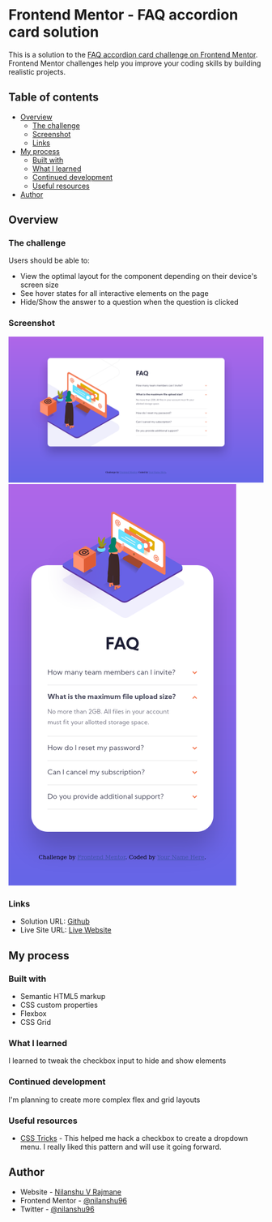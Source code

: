 # Frontend Mentor - FAQ accordion card solution

This is a solution to the [FAQ accordion card challenge on Frontend Mentor](https://www.frontendmentor.io/challenges/faq-accordion-card-XlyjD0Oam). Frontend Mentor challenges help you improve your coding skills by building realistic projects. 

## Table of contents

- [Overview](#overview)
  - [The challenge](#the-challenge)
  - [Screenshot](#screenshot)
  - [Links](#links)
- [My process](#my-process)
  - [Built with](#built-with)
  - [What I learned](#what-i-learned)
  - [Continued development](#continued-development)
  - [Useful resources](#useful-resources)
- [Author](#author)

## Overview

### The challenge

Users should be able to:

- View the optimal layout for the component depending on their device's screen size
- See hover states for all interactive elements on the page
- Hide/Show the answer to a question when the question is clicked

### Screenshot

![dekstop](./screenshots/screenshot-desktop.png)
![mobile](./screenshots/screenshot-mobile.png)

### Links

- Solution URL: [Github](https://github.com/nilanshu96/faq-accordion-card)
- Live Site URL: [Live Website](https://nilanshu96.github.io/faq-accordion-card/)

## My process

### Built with

- Semantic HTML5 markup
- CSS custom properties
- Flexbox
- CSS Grid

### What I learned

I learned to tweak the checkbox input to hide and show elements

### Continued development

I'm planning to create more complex flex and grid layouts

### Useful resources

- [CSS Tricks](https://css-tricks.com/the-checkbox-hack/) - This helped me hack a checkbox to create a dropdown menu. I really liked this pattern and will use it going forward.

## Author

- Website - [Nilanshu V Rajmane](https://github.com/nilanshu96)
- Frontend Mentor - [@nilanshu96](https://www.frontendmentor.io/profile/nilanshu96)
- Twitter - [@nilanshu96](https://www.twitter.com/nilanshu96)
